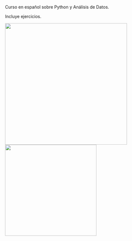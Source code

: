 Curso en español sobre Python y Análisis de Datos.

Incluye ejercicios.

<tr>
    <td>
        <img width=400 src="https://cosasdedevs.com/media/sections/images/python.png">
    </td>
    <td>
        <img width=300 src="https://omdena.com/wp-content/uploads/2021/03/0_05j3R9S9Zx2px4Gj.jpg">
    </td>
</tr>
